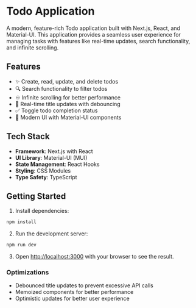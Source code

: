 # Todo Application

A modern, feature-rich Todo application built with Next.js, React, and Material-UI. This application provides a seamless user experience for managing tasks with features like real-time updates, search functionality, and infinite scrolling.

## Features

- ✨ Create, read, update, and delete todos
- 🔍 Search functionality to filter todos
- ♾️ Infinite scrolling for better performance
- 🎯 Real-time title updates with debouncing
- ✅ Toggle todo completion status
- 🎨 Modern UI with Material-UI components

## Tech Stack

- **Framework**: Next.js with React
- **UI Library**: Material-UI (MUI)
- **State Management**: React Hooks
- **Styling**: CSS Modules
- **Type Safety**: TypeScript

## Getting Started

1. Install dependencies:

```bash
npm install
```

2. Run the development server:

```bash
npm run dev
```

3. Open [http://localhost:3000](http://localhost:3000) with your browser to see the result.

### Optimizations

- Debounced title updates to prevent excessive API calls
- Memoized components for better performance
- Optimistic updates for better user experience
